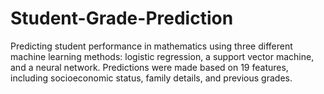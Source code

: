 # Student-Grade-Prediction
Predicting student performance in mathematics using three different machine learning methods: logistic regression, a support vector machine, and a neural network. Predictions were made based on 19 features, including socioeconomic status, family details, and previous grades. 
